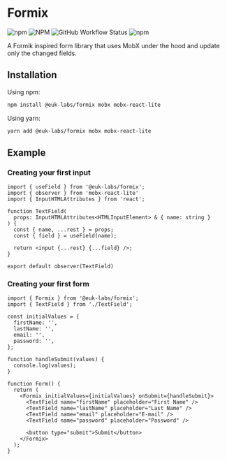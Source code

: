 # Formix

![npm](https://img.shields.io/npm/v/@euk-labs/formix)
![NPM](https://img.shields.io/npm/l/@euk-labs/formix)
![GitHub Workflow Status](https://img.shields.io/github/workflow/status/Eureka-Shoulders/formix/CI)
![npm](https://img.shields.io/npm/dw/@euk-labs/formix)

A Formik inspired form library that uses MobX under the hood and update only the changed fields.

## Installation

Using npm:

```bash
npm install @euk-labs/formix mobx mobx-react-lite
```

Using yarn:

```bash
yarn add @euk-labs/formix mobx mobx-react-lite
```

## Example

### Creating your first input

```tsx
import { useField } from '@euk-labs/formix';
import { observer } from 'mobx-react-lite'
import { InputHTMLAttributes } from 'react';

function TextField(
  props: InputHTMLAttributes<HTMLInputElement> & { name: string }
) {
  const { name, ...rest } = props;
  const { field } = useField(name);

  return <input {...rest} {...field} />;
}

export default observer(TextField)
```

### Creating your first form

```tsx
import { Formix } from '@euk-labs/formix';
import { TextField } from './TextField';

const initialValues = {
  firstName: '',
  lastName: '',
  email: '',
  password: '',
};

function handleSubmit(values) {
  console.log(values);
}

function Form() {
  return (
    <Formix initialValues={initialValues} onSubmit={handleSubmit}>
      <TextField name="firstName" placeholder="First Name" />
      <TextField name="lastName" placeholder="Last Name" />
      <TextField name="email" placeholder="E-mail" />
      <TextField name="password" placeholder="Password" />

      <button type="submit">Submit</button>
    </Formix>
  );
}
```
